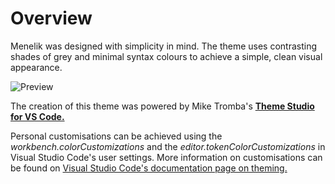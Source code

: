 # Overview
Menelik was designed with simplicity in mind. The theme uses contrasting shades of grey and minimal syntax colours to achieve a simple, clean visual appearance.



![Preview](https://user-images.githubusercontent.com/102671271/194747370-031099fc-384c-4b89-9c8a-cd24012ae9f1.png?raw=true)



The creation of this theme was powered by Mike Tromba's [**Theme Studio for VS Code.**](https://themes.vscode.one/)

Personal customisations can be achieved using the _workbench.colorCustomizations_ and the _editor.tokenColorCustomizations_ in Visual Studio Code's user settings. More information on customisations can be found on [Visual Studio Code's documentation page on theming.](https://code.visualstudio.com/docs/getstarted/themes)
